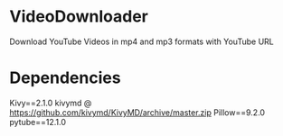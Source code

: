 # VideoDownloader
Download YouTube Videos in mp4 and mp3 formats with YouTube URL

# Dependencies
Kivy==2.1.0
kivymd @ https://github.com/kivymd/KivyMD/archive/master.zip
Pillow==9.2.0
pytube==12.1.0
